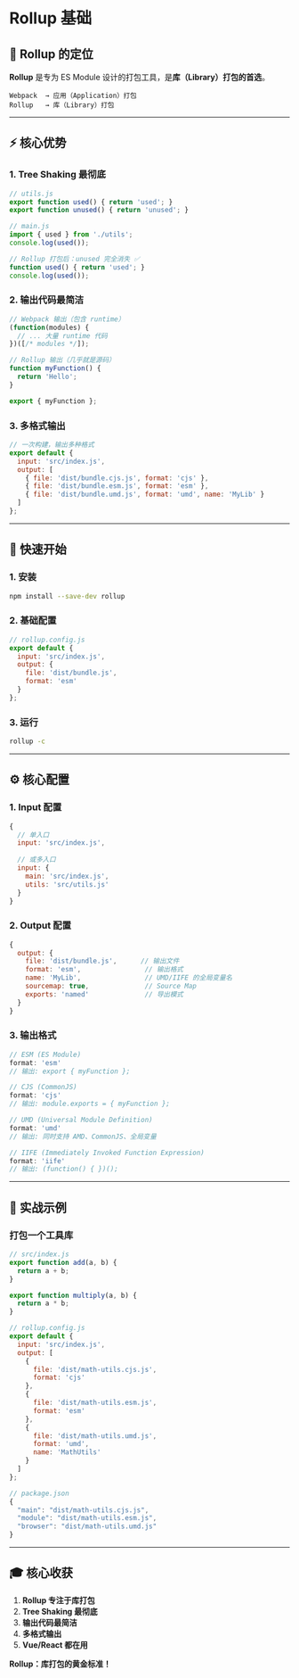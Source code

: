 # Rollup 基础

## 🎯 Rollup 的定位

**Rollup** 是专为 ES Module 设计的打包工具，是**库（Library）打包的首选**。

```
Webpack  → 应用（Application）打包
Rollup   → 库（Library）打包
```

---

## ⚡️ 核心优势

### 1. Tree Shaking 最彻底

```javascript
// utils.js
export function used() { return 'used'; }
export function unused() { return 'unused'; }

// main.js
import { used } from './utils';
console.log(used());

// Rollup 打包后：unused 完全消失 ✅
function used() { return 'used'; }
console.log(used());
```

### 2. 输出代码最简洁

```javascript
// Webpack 输出（包含 runtime）
(function(modules) {
  // ... 大量 runtime 代码
})([/* modules */]);

// Rollup 输出（几乎就是源码）
function myFunction() {
  return 'Hello';
}

export { myFunction };
```

### 3. 多格式输出

```javascript
// 一次构建，输出多种格式
export default {
  input: 'src/index.js',
  output: [
    { file: 'dist/bundle.cjs.js', format: 'cjs' },
    { file: 'dist/bundle.esm.js', format: 'esm' },
    { file: 'dist/bundle.umd.js', format: 'umd', name: 'MyLib' }
  ]
};
```

---

## 🚀 快速开始

### 1. 安装

```bash
npm install --save-dev rollup
```

### 2. 基础配置

```javascript
// rollup.config.js
export default {
  input: 'src/index.js',
  output: {
    file: 'dist/bundle.js',
    format: 'esm'
  }
};
```

### 3. 运行

```bash
rollup -c
```

---

## ⚙️ 核心配置

### 1. Input 配置

```javascript
{
  // 单入口
  input: 'src/index.js',
  
  // 或多入口
  input: {
    main: 'src/index.js',
    utils: 'src/utils.js'
  }
}
```

### 2. Output 配置

```javascript
{
  output: {
    file: 'dist/bundle.js',      // 输出文件
    format: 'esm',                // 输出格式
    name: 'MyLib',                // UMD/IIFE 的全局变量名
    sourcemap: true,              // Source Map
    exports: 'named'              // 导出模式
  }
}
```

### 3. 输出格式

```javascript
// ESM (ES Module)
format: 'esm'
// 输出: export { myFunction };

// CJS (CommonJS)
format: 'cjs'
// 输出: module.exports = { myFunction };

// UMD (Universal Module Definition)
format: 'umd'
// 输出: 同时支持 AMD、CommonJS、全局变量

// IIFE (Immediately Invoked Function Expression)
format: 'iife'
// 输出: (function() { })();
```

---

## 🎯 实战示例

### 打包一个工具库

```javascript
// src/index.js
export function add(a, b) {
  return a + b;
}

export function multiply(a, b) {
  return a * b;
}

// rollup.config.js
export default {
  input: 'src/index.js',
  output: [
    {
      file: 'dist/math-utils.cjs.js',
      format: 'cjs'
    },
    {
      file: 'dist/math-utils.esm.js',
      format: 'esm'
    },
    {
      file: 'dist/math-utils.umd.js',
      format: 'umd',
      name: 'MathUtils'
    }
  ]
};

// package.json
{
  "main": "dist/math-utils.cjs.js",
  "module": "dist/math-utils.esm.js",
  "browser": "dist/math-utils.umd.js"
}
```

---

## 🎓 核心收获

1. **Rollup 专注于库打包**
2. **Tree Shaking 最彻底**
3. **输出代码最简洁**
4. **多格式输出**
5. **Vue/React 都在用**

**Rollup：库打包的黄金标准！**

